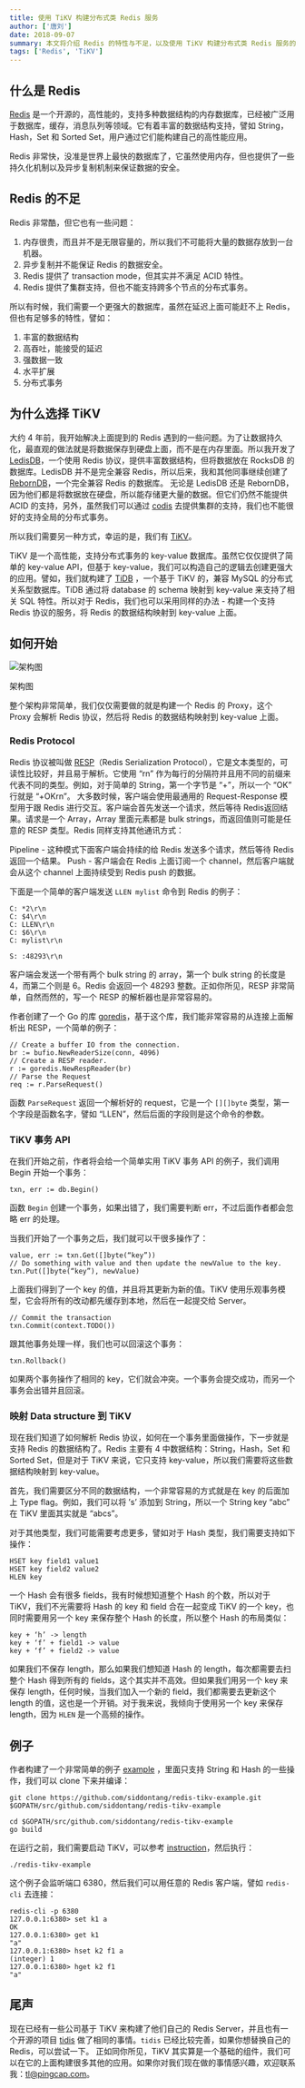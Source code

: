 ```yaml
---
title: 使用 TiKV 构建分布式类 Redis 服务
author: ['唐刘']
date: 2018-09-07
summary: 本文将介绍 Redis 的特性与不足，以及使用 TiKV 构建分布式类 Redis 服务的
tags: ['Redis', 'TiKV']
---
```



## 什么是 Redis

[Redis](https://redis.io/) 是一个开源的，高性能的，支持多种数据结构的内存数据库，已经被广泛用于数据库，缓存，消息队列等领域。它有着丰富的数据结构支持，譬如 String，Hash，Set 和 Sorted Set，用户通过它们能构建自己的高性能应用。

Redis 非常快，没准是世界上最快的数据库了，它虽然使用内存，但也提供了一些持久化机制以及异步复制机制来保证数据的安全。

## Redis 的不足

Redis 非常酷，但它也有一些问题：

1. 内存很贵，而且并不是无限容量的，所以我们不可能将大量的数据存放到一台机器。
2. 异步复制并不能保证 Redis 的数据安全。
3. Redis 提供了 transaction mode，但其实并不满足 ACID 特性。
4. Redis 提供了集群支持，但也不能支持跨多个节点的分布式事务。

所以有时候，我们需要一个更强大的数据库，虽然在延迟上面可能赶不上 Redis，但也有足够多的特性，譬如：

1. 丰富的数据结构
2. 高吞吐，能接受的延迟
3. 强数据一致
4. 水平扩展
5. 分布式事务

## 为什么选择 TiKV

大约 4 年前，我开始解决上面提到的 Redis 遇到的一些问题。为了让数据持久化，最直观的做法就是将数据保存到硬盘上面，而不是在内存里面。所以我开发了 [LedisDB](https://github.com/reborndb/reborn)，一个使用 Redis 协议，提供丰富数据结构，但将数据放在 RocksDB 的数据库。LedisDB 并不是完全兼容 Redis，所以后来，我和其他同事继续创建了 [RebornDB](https://github.com/reborndb/reborn)，一个完全兼容 Redis 的数据库。
无论是 LedisDB 还是 RebornDB，因为他们都是将数据放在硬盘，所以能存储更大量的数据。但它们仍然不能提供 ACID 的支持，另外，虽然我们可以通过 [codis](https://github.com/CodisLabs/codis) 去提供集群的支持，我们也不能很好的支持全局的分布式事务。

所以我们需要另一种方式，幸运的是，我们有 [TiKV](https://github.com/tikv/tikv)。

TiKV 是一个高性能，支持分布式事务的 key-value 数据库。虽然它仅仅提供了简单的 key-value API，但基于 key-value，我们可以构造自己的逻辑去创建更强大的应用。譬如，我们就构建了 [TiDB](https://github.com/pingcap/tidb) ，一个基于 TiKV 的，兼容 MySQL 的分布式关系型数据库。TiDB 通过将 database 的 schema 映射到 key-value 来支持了相关 SQL 特性。所以对于 Redis，我们也可以采用同样的办法 - 构建一个支持 Redis 协议的服务，将 Redis 的数据结构映射到 key-value 上面。

## 如何开始

![架构图](media/use-tikv-to-build-distributed-redis-service/1.png)

<div class="caption-center">架构图</div>

整个架构非常简单，我们仅仅需要做的就是构建一个 Redis 的 Proxy，这个 Proxy 会解析 Redis 协议，然后将 Redis 的数据结构映射到 key-value 上面。

### Redis Protocol

Redis 协议被叫做 [RESP](https://redis.io/topics/protocol)（Redis Serialization Protocol），它是文本类型的，可读性比较好，并且易于解析。它使用 “rn” 作为每行的分隔符并且用不同的前缀来代表不同的类型。例如，对于简单的 String，第一个字节是 “+”，所以一个 “OK” 行就是 “+OKrn”。
大多数时候，客户端会使用最通用的 Request-Response 模型用于跟 Redis 进行交互。客户端会首先发送一个请求，然后等待 Redis返回结果。请求是一个 Array，Array 里面元素都是 bulk strings，而返回值则可能是任意的 RESP 类型。Redis 同样支持其他通讯方式：

Pipeline - 这种模式下面客户端会持续的给 Redis 发送多个请求，然后等待 Redis 返回一个结果。
Push - 客户端会在 Redis 上面订阅一个 channel，然后客户端就会从这个 channel 上面持续受到 Redis push 的数据。

下面是一个简单的客户端发送 `LLEN mylist` 命令到 Redis 的例子：

```
C: *2\r\n
C: $4\r\n
C: LLEN\r\n
C: $6\r\n
C: mylist\r\n

S: :48293\r\n
```

客户端会发送一个带有两个 bulk string 的 array，第一个 bulk string 的长度是 4，而第二个则是 6。Redis 会返回一个 48293 整数。正如你所见，RESP 非常简单，自然而然的，写一个 RESP 的解析器也是非常容易的。

作者创建了一个 Go 的库 [goredis](https://github.com/siddontang/goredis)，基于这个库，我们能非常容易的从连接上面解析出 RESP，一个简单的例子：

```
// Create a buffer IO from the connection.
br := bufio.NewReaderSize(conn, 4096)
// Create a RESP reader.
r := goredis.NewRespReader(br)
// Parse the Request
req := r.ParseRequest()
```

函数 `ParseRequest` 返回一个解析好的 request，它是一个 `[][]byte` 类型，第一个字段是函数名字，譬如 “LLEN”，然后后面的字段则是这个命令的参数。

### TiKV 事务 API

在我们开始之前，作者将会给一个简单实用 TiKV 事务 API 的例子，我们调用 Begin 开始一个事务：

```
txn, err := db.Begin()
```

函数 `Begin` 创建一个事务，如果出错了，我们需要判断 err，不过后面作者都会忽略 err 的处理。

当我们开始了一个事务之后，我们就可以干很多操作了：

```
value, err := txn.Get([]byte(“key”))
// Do something with value and then update the newValue to the key.
txn.Put([]byte(“key”), newValue)
```

上面我们得到了一个 key 的值，并且将其更新为新的值。TiKV 使用乐观事务模型，它会将所有的改动都先缓存到本地，然后在一起提交给 Server。

```
// Commit the transaction
txn.Commit(context.TODO())
```

跟其他事务处理一样，我们也可以回滚这个事务：

```
txn.Rollback()
```

如果两个事务操作了相同的 key，它们就会冲突。一个事务会提交成功，而另一个事务会出错并且回滚。

### 映射 Data structure 到 TiKV

现在我们知道了如何解析 Redis 协议，如何在一个事务里面做操作，下一步就是支持 Redis 的数据结构了。Redis 主要有 4 中数据结构：String，Hash，Set 和 Sorted Set，但是对于 TiKV 来说，它只支持 key-value，所以我们需要将这些数据结构映射到 key-value。

首先，我们需要区分不同的数据结构，一个非常容易的方式就是在 key 的后面加上 Type flag。例如，我们可以将 ’s’ 添加到 String，所以一个 String key “abc” 在 TiKV 里面其实就是 “abcs”。

对于其他类型，我们可能需要考虑更多，譬如对于 Hash 类型，我们需要支持如下操作：

```
HSET key field1 value1
HSET key field2 value2
HLEN key
```

一个 Hash 会有很多 fields，我有时候想知道整个 Hash 的个数，所以对于 TiKV，我们不光需要将 Hash 的 key 和 field 合在一起变成 TiKV 的一个 key，也同时需要用另一个 key 来保存整个 Hash 的长度，所以整个 Hash 的布局类似：

```
key + ‘h’ -> length
key + ‘f’ + field1 -> value
key + ‘f’ + field2 -> value 
```

如果我们不保存 length，那么如果我们想知道 Hash 的 length，每次都需要去扫整个 Hash 得到所有的 fields，这个其实并不高效。但如果我们用另一个 key 来保存 length，任何时候，当我们加入一个新的 field，我们都需要去更新这个 length 的值，这也是一个开销。对于我来说，我倾向于使用另一个 key 来保存 length，因为 `HLEN` 是一个高频的操作。

## 例子

作者构建了一个非常简单的例子 [example](https://github.com/siddontang/redis-tikv-example) ，里面只支持 String 和 Hash 的一些操作，我们可以 clone 下来并编译：

```
git clone https://github.com/siddontang/redis-tikv-example.git $GOPATH/src/github.com/siddontang/redis-tikv-example

cd $GOPATH/src/github.com/siddontang/redis-tikv-example
go build
```

在运行之前，我们需要启动 TiKV，可以参考 [instruction](https://github.com/tikv/tikv#deploying-to-production)，然后执行：

```
./redis-tikv-example
```

这个例子会监听端口 6380，然后我们可以用任意的 Redis 客户端，譬如 `redis-cli` 去连接：

```
redis-cli -p 6380
127.0.0.1:6380> set k1 a
OK
127.0.0.1:6380> get k1
"a"
127.0.0.1:6380> hset k2 f1 a
(integer) 1
127.0.0.1:6380> hget k2 f1
"a"
```

## 尾声

现在已经有一些公司基于 TiKV 来构建了他们自己的 Redis Server，并且也有一个开源的项目 [tidis](https://github.com/yongman/tidis) 做了相同的事情。`tidis` 已经比较完善，如果你想替换自己的 Redis，可以尝试一下。
正如同你所见，TiKV 其实算是一个基础的组件，我们可以在它的上面构建很多其他的应用。如果你对我们现在做的事情感兴趣，欢迎联系我：tl@pingcap.com。
